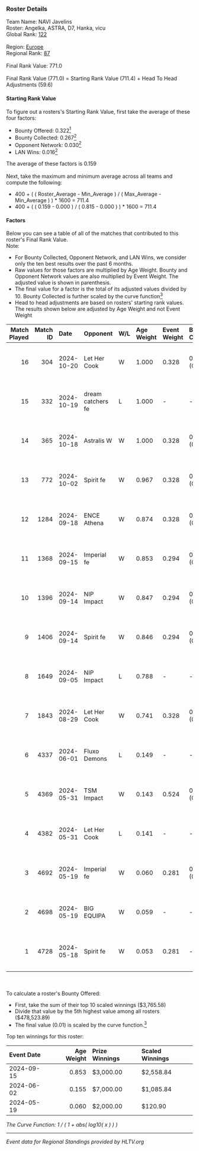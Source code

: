 ### Roster Details<br />
Team Name: NAVI Javelins<br />
Roster: Angelka, ASTRA, D7, Hanka, vicu<br />
Global Rank: [122](../../standings_global_2024_11_06.md)<br />
<br />
Region: [Europe]( ../../standings_europe_2024_11_06.md)<br />
Regional Rank: [87]( ../../standings_europe_2024_11_06.md)<br />
<br />
Final Rank Value:  771.0<br />
<br />
Final Rank Value (771.0) = Starting Rank Value (711.4) + Head To Head Adjustments (59.6)<br />

#### Starting Rank Value<br />
To figure out a rosters's Starting Rank Value, first take the average of these four factors:<br />
- Bounty Offered: 0.322[<sup>1</sup>](#table2)
- Bounty Collected: 0.267[<sup>2</sup>](#table1)
- Opponent Network: 0.030[<sup>2</sup>](#table1)
- LAN Wins: 0.016[<sup>2</sup>](#table1)

The average of these factors is 0.159<br />
<br />
Next, take the maximum and minimum average across all teams and compute the following:<br />
- 400 + ( ( Roster_Average - Min_Average ) / ( Max_Average - Min_Average ) ) * 1600 = 711.4
- 400 + ( ( 0.159 - 0.000 ) / ( 0.815 - 0.000 ) ) * 1600 = 711.4


#### Factors<br />
Below you can see a table of all of the matches that contributed to this roster's Final Rank Value.<br />
Note:<br />

- For Bounty Collected, Opponent Network, and LAN Wins, we consider only the ten best results over the past 6 months.
- Raw values for those factors are multiplied by Age Weight. Bounty and Opponent Network values are also multiplied by Event Weight. The adjusted value is shown in parenthesis.
- The final value for a factor is the total of its adjusted values divided by 10. Bounty Collected is further scaled by the curve function[<sup>3</sup>](#curveFunction)
- Head to head adjustments are based on rosters' starting rank values. The results shown below are adjusted by Age Weight and not Event Weight
<span id="table1"></span><br />


| Match Played | Match ID | Date       | Opponent          | W/L | Age Weight | Event Weight | Bounty Collected | Opponent Network | LAN Wins  | H2H Adj. | Roster                            |
| -: | -: | :- | :- | :- | :- | :- | :- | :- | :- | -: | :- |
|           16 |      304 | 2024-10-20 | Let Her Cook      | W   | 1.000      | 0.328        | 0.012 (0.004)    | 0.117 (0.039)    | 0 (0.000) |    12.42 | Angelka, ASTRA, D7, Hanka, vicu   |
|           15 |      332 | 2024-10-19 | dream catchers fe | L   | 1.000      | -            | -                | -                | -         |   -17.37 | Angelka, ASTRA, D7, Hanka, vicu   |
|           14 |      365 | 2024-10-18 | Astralis W        | W   | 1.000      | 0.328        | 0.003 (0.001)    | 0.063 (0.021)    | 0 (0.000) |     9.96 | Angelka, ASTRA, D7, Hanka, vicu   |
|           13 |      772 | 2024-10-02 | Spirit fe         | W   | 0.967      | 0.328        | 0.007 (0.002)    | 0.171 (0.054)    | 0 (0.000) |    10.23 | Angelka, ASTRA, D7, Hanka, vicu   |
|           12 |     1284 | 2024-09-18 | ENCE Athena       | W   | 0.874      | 0.328        | 0.002 (0.001)    | 0.023 (0.007)    | 0 (0.000) |     7.70 | Angelka, ASTRA, D7, Hanka, vicu   |
|           11 |     1368 | 2024-09-15 | Imperial fe       | W   | 0.853      | 0.294        | 0.020 (0.005)    | 0.220 (0.055)    | 0 (0.000) |    16.12 | Angelka, ASTRA, D7, Hanka, vicu   |
|           10 |     1396 | 2024-09-14 | NIP Impact        | W   | 0.847      | 0.294        | 0.001 (0.000)    | 0.183 (0.046)    | 0 (0.000) |    12.12 | Angelka, ASTRA, D7, Hanka, vicu   |
|            9 |     1406 | 2024-09-14 | Spirit fe         | W   | 0.846      | 0.294        | 0.007 (0.002)    | 0.171 (0.042)    | 0 (0.000) |    10.88 | Angelka, ASTRA, D7, Hanka, vicu   |
|            8 |     1649 | 2024-09-05 | NIP Impact        | L   | 0.788      | -            | -                | -                | -         |   -13.79 | Angelka, ASTRA, D7, Hanka, vicu   |
|            7 |     1843 | 2024-08-29 | Let Her Cook      | W   | 0.741      | 0.328        | 0.012 (0.003)    | 0.117 (0.029)    | 0 (0.000) |    11.61 | Angelka, ASTRA, D7, Hanka, vicu   |
|            6 |     4337 | 2024-06-01 | Fluxo Demons      | L   | 0.149      | -            | -                | -                | -         |    -2.36 | Angelka, Hanka, LETi, Liina, vicu |
|            5 |     4369 | 2024-05-31 | TSM Impact        | W   | 0.143      | 0.524        | 0.002 (0.000)    | -                | 1 (0.143) |     1.62 | Angelka, Hanka, LETi, Liina, vicu |
|            4 |     4382 | 2024-05-31 | Let Her Cook      | L   | 0.141      | -            | -                | -                | -         |    -2.22 | Angelka, Hanka, LETi, Liina, vicu |
|            3 |     4692 | 2024-05-19 | Imperial fe       | W   | 0.060      | 0.281        | 0.020 (0.000)    | 0.220 (0.004)    | 0 (0.000) |     1.06 | Angelka, Hanka, LETi, Liina, vicu |
|            2 |     4698 | 2024-05-19 | BIG EQUIPA        | W   | 0.059      | -            | -                | -                | -         |     0.82 | Angelka, Hanka, LETi, Liina, vicu |
|            1 |     4728 | 2024-05-18 | Spirit fe         | W   | 0.053      | 0.281        | -                | 0.171 (0.003)    | -         |     0.74 | Angelka, Hanka, LETi, Liina, vicu |

<br />
<span id="table2"></span><br />
To calculate a roster's Bounty Offered:<br />

- First, take the sum of their top 10 scaled winnings ($3,765.58)
- Divide that value by the 5th highest value among all rosters ($478,523.89)
- The final value (0.01) is scaled by the curve function.[<sup>3</sup>](#curveFunction)

Top ten winnings for this roster:<br />

| Event Date | Age Weight | Prize Winnings | Scaled Winnings |
| :- | -: | :- | :- |
| 2024-09-15 |      0.853 | $3,000.00      | $2,558.84       |
| 2024-06-02 |      0.155 | $7,000.00      | $1,085.84       |
| 2024-05-19 |      0.060 | $2,000.00      | $120.90         |


<span id="curveFunction"></span>_The Curve Function: 1 / ( 1 + abs( log10( x ) ) )_<br />

---
_Event data for Regional Standings provided by HLTV.org_<br />
